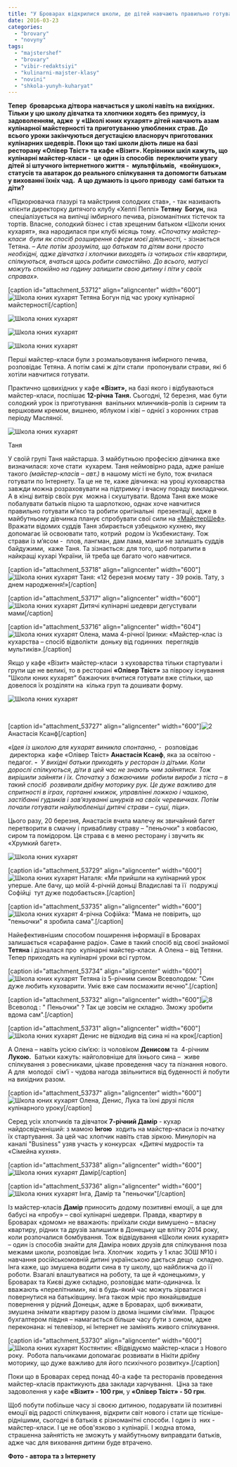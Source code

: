 ```yaml
---
title: "У Броварах відкрилися школи, де дітей навчають правильно готувати їжу"
date: 2016-03-23
categories: 
  - "brovary"
  - "novyny"
tags: 
  - "majstershef"
  - "brovary"
  - "vibir-redaktsiyi"
  - "kulinarni-majster-klasy"
  - "novini"
  - "shkola-yunyh-kuharyat"
---
```


**Тепер  броварська дітвора навчається у школі навіть на вихідних. Тільки у цю школу дівчатка та хлопчики ходять без примусу, із задоволенням, адже  у «Школі юних кухарят» дітей навчають азам кулінарної майстерності та приготуванню улюблених страв. До всього уроки закінчуються дегустацією власноруч приготованих кулінарних шедеврів. Поки що такі школи діють лише на базі ресторану «Олівер Твіст» та кафе «Візит». Керівники шкіл кажуть, що кулінарні майстер-класи -  це один із способів  переключити увагу дітей зі штучного інтернетного життя -  мультфільмів,  «войнушок», статусів та аватарок до реального спілкування та допомогти батькам у вихованні їхніх чад.  А що думають із цього приводу  самі батьки та діти?**

«Підкорювачка глазурі та майстриня солодких став», - так називають клієнти директорку дитячого клубу «Хеппі Пеппі» **Тетяну  Богун,** яка  спеціалізується на випічці імбирного печива, різноманітних тістечок та тортів. Власне, солодкий бізнес і став хрещеним батьком «Школи юних кухарят», яка народилася при клубі місяць тому. _«Спочатку майстер-класи  були як спосіб розширення сфери моєї діяльності, -_ зізнається Тетяна. _– Але потім зрозуміла, що батькам та дітям вони просто необхідні, адже дівчатка і хлопчики виходять із чотирьох стін квартири, спілкуються, вчаться щось робити самостійно. До всього, матусі можуть спокійно на годину залишити свою дитину і піти у своїх справах»._

\[caption id="attachment\_53712" align="aligncenter" width="600"\]![Школа юних кухарят](https://mpz.brovary.org/wp-content/uploads/2016/03/6-3.jpg) Тетяна Богун під час уроку кулінарної майстерності\[/caption\]

![Школа юних кухарят](https://mpz.brovary.org/wp-content/uploads/2016/03/5-3.jpg)

![Школа юних кухарят](https://mpz.brovary.org/wp-content/uploads/2016/03/7f.jpg)

![Школа юних кухарят](https://mpz.brovary.org/wp-content/uploads/2016/03/13-1.jpg)

Перші майстер-класи були з розмальовування імбирного печива, розповідає Тетяна. А потім самі ж діти стали  пропонували страви, які б хотіли навчитися готувати.

Практично щовихідних у кафе **«Візит»,** на базі якого і відбуваються майстер-класи, поспішає **12-річна Таня.** Сьогодні, 12 березня, має бути солодкий урок із приготування  ванільних млинчиків–ролів із сирним та вершковим кремом, вишнею, яблуком і ківі – однієї з коронних страв періоду Масляної.

![Школа юних кухарят](https://mpz.brovary.org/wp-content/uploads/2016/03/SAM_4862.jpg)

Таня

У своїй групі Таня найстарша. З майбутньою професією дівчинка вже визначилася: хоче стати  кухарем. Таня неймовірно рада, адже раніше такого _(майстер-класів – авт.)_ в нашому місті не було, тож вчилася готувати по Інтернету. Та це не те, каже дівчинка: на уроці куховарства завжди можна розраховувати на підтримку і вчасну пораду викладачки. А в кінці витвір своїх рук  можна і скуштувати. Вдома Таня вже може побалувати батьків піцою та шарлоткою, однак хоче навчитися правильно готувати м’ясо та робити оригінальні  презентації, адже в майбутньому дівчинка планує спробувати свої сили на [«МайстерШеф»](https://mpz.brovary.org/brovarchany-vzyaly-uchast-u-kastyngu-kulinarnogo-shou-master-shef). Вражати відомих суддів Таня збирається узбецькою кухнею, яку допомагає їй освоювати тато, котрий  родом із Укзбекистану. Тож страви із м’ясом -  плов, лангман, дам лама, манти не залишать суддів байдужими,  каже Таня. Та зізнається: для того, щоб потрапити в найкращі кухарі України, їй треба ще багато чого навчитися.

\[caption id="attachment\_53718" align="aligncenter" width="600"\]![Школа юних кухарят](https://mpz.brovary.org/wp-content/uploads/2016/03/12-2.jpg) Таня: «12 березня моєму тату - 39 років. Тату, з днем народження!»\[/caption\]

\[caption id="attachment\_53717" align="aligncenter" width="600"\]![Школа юних кухарят](https://mpz.brovary.org/wp-content/uploads/2016/03/11-1.jpg) Дитячі кулінарні шедеври дегустували мами\[/caption\]

\[caption id="attachment\_53716" align="aligncenter" width="604"\]![Школа юних кухарят](https://mpz.brovary.org/wp-content/uploads/2016/03/10-3.jpg) Олена, мама 4-річної Іринки: «Майстер-клас із кухарства – спосіб відволікти  доньку від годинних  переглядів мультиків».\[/caption\]

Якщо у кафе «Візит» майстер-класи  з куховарства тільки стартували і групи ще не великі, то в ресторані **«Олівер Твіст»** за півроку існування "Школи юних кухарят" бажаючих вчитися готувати вже стільки, що довелося їх розділяти на  кілька груп та дошивати форму.

![Школа юних кухарят](https://mpz.brovary.org/wp-content/uploads/2016/03/1-6.jpg)

 

\[caption id="attachment\_53727" align="aligncenter" width="600"\]![2](https://mpz.brovary.org/wp-content/uploads/2016/03/2-6.jpg) Анастасія Ксанф\[/caption\]

_«Ідея із школою для кухарят виникла спонтанно, -_  розповідає  директорка  кафе «Олівер Твіст» **Анастасія Ксанф**, яка за освітою - педагог. **-**  _У вихідні батьки приходять у ресторан із дітьми. Коли дорослі спілкуються, діти в цей час не знають чим зайнятися. Тож вирішили зайняти і їх. Спочатку з бажаючими  робили вироби з тіста – в такий спосіб  розвивали дрібну моторику рук. Це дуже важливо для спритності в іграх, гортанні книжок, управлінні ложкою і чашкою, застібанні гудзиків і зав’язуванні шнурків на своїх черевичках. Потім почали готувати найулюбленіші дитячі страви – суші, піци»._

Цього разу, 20 березня, Анастасія вчила малечу як звичайний багет перетворити в смачну і привабливу страву – "пеньочки" з ковбасою, сиром та помідором. Ця страва є в меню ресторану і звучить як «Хрумкий багет».

![Школа юних кухарят](https://mpz.brovary.org/wp-content/uploads/2016/03/3-3.jpg)

\[caption id="attachment\_53729" align="aligncenter" width="600"\]![Школа юних кухарят](https://mpz.brovary.org/wp-content/uploads/2016/03/5-4.jpg) Наталя: «Ми прийшли на кулінарний урок уперше. Але бачу, що моїй 4-річній доньці Владиславі та її  подружці Софійці  тут дуже подобається».\[/caption\]

\[caption id="attachment\_53735" align="aligncenter" width="600"\]![Школа юних кухарят](https://mpz.brovary.org/wp-content/uploads/2016/03/11-2.jpg) 4-річна Софійка: "Мама не повірить, що "пеньочки" я зробила сама".\[/caption\]

Найефективнішим способом поширення інформації в Броварах залишається «сарафанне радіо». Саме в такий спосіб від своєї знайомої **Тетяна** і дізналася про  кулінарні майстер-класи. А Олена – від Тетяни. Тепер приходять на кулінарні уроки всі гуртом.

\[caption id="attachment\_53734" align="aligncenter" width="600"\]![Школа юних кухарят](https://mpz.brovary.org/wp-content/uploads/2016/03/10-4.jpg) Тетяна із 5-річним сином Всеволодом: "Син дуже любить куховарити. Уміє вже сам посмажити яєчню".\[/caption\]

\[caption id="attachment\_53732" align="aligncenter" width="600"\]![8](https://mpz.brovary.org/wp-content/uploads/2016/03/8-6.jpg) Всеволод : " Пеньочки" ? Так це зовсім не складно. Зможу зробити вдома сам".\[/caption\]

\[caption id="attachment\_53731" align="aligncenter" width="600"\]![Школа юних кухарят](https://mpz.brovary.org/wp-content/uploads/2016/03/7-11.jpg) Денис не відходив від сина ні на крок\[/caption\]

А Олена – навіть усією сім’єю: із чоловіком **Денисом** та  4-річним **Лукою.**  Батьки кажуть: найголовніше для їхнього сина –  живе спілкування з ровесниками, цікаве проведення часу та пізнання нового. А для  молодої  сім’ї - чудова нагода звільнитися від буденності й побути на вихідних разом.

\[caption id="attachment\_53737" align="aligncenter" width="600"\]![Школа юних кухарят](https://mpz.brovary.org/wp-content/uploads/2016/03/13-2.jpg) Олена, Денис, Лука та їхні друзі після кулінарного уроку\[/caption\]

Серед усіх хлопчиків та дівчаток **7-річний Дамір** - кухар найдосвідченіший: з мамою **Інгою**  ходить на майстер-класи із початку їх стартування. За цей час хлопчик навіть став зіркою. Минулоріч на каналі "Business" узяв участь у конкурсах  «Дитячі мудрості» та  «Сімейна кухня».

\[caption id="attachment\_53738" align="aligncenter" width="600"\]![Школа юних кухарят](https://mpz.brovary.org/wp-content/uploads/2016/03/15-2.jpg) Дамір\[/caption\]

\[caption id="attachment\_53736" align="aligncenter" width="600"\]![Школа юних кухарят](https://mpz.brovary.org/wp-content/uploads/2016/03/12-3.jpg) Інга, Дамір та "пеньочки"\[/caption\]

Із майстер-класів **Дамір** приносить додому позитивні емоції, а ще для бабусі на «пробу» – свої кулінарні шедеври. Правда, квартиру в Броварах «домом» не вважають: приїхали сюди вимушено – власну квартиру, рідних та друзів залишили в Донецьку ще влітку 2014 року, коли розпочалися бомбування. Тож відвідування «Школи юних кухарят» – один із способів знайти для Даміра нових друзів для спілкування поза межами школи, розповідає Інга. Хлопчик  ходить у 1 клас ЗОШ №10 і навчання російськомовній дитині українською дається дещо  складно. Інга каже, що змушена водити сина в ту школу, що найближча до її роботи. Взагалі влаштуватися на роботу, та ще й «донецьким», у Броварах та Києві дуже складно, розповідає мати-одиначка. Їх вважають «перелітними», які в будь-який час можуть зірватися і повернутися на батьківщину. Інга також мріє про якнайшвидше повернення у рідний Донецьк, адже в Броварах, щоб виживати, змушена знімати квартиру разом із двома іншими сім’ями.  Працює бухгалтером півдня – намагається більше часу бути з сином, адже переконана: ні телевізор, ні Інтернет не замінять живого спілкування.

\[caption id="attachment\_53730" align="aligncenter" width="600"\]![Школа юних кухарят](https://mpz.brovary.org/wp-content/uploads/2016/03/6-4.jpg) Костянтин: «Відвідуємо майстер-класи з Нового року.  Робота пальчиками допомагає розвивати в Нікіти дрібну моторику, що дуже важливо для його психічного розвитку».\[/caption\]

Поки що в Броварах серед понад 40-а кафе та ресторанів проведення майстер-класів практикують два заклади харчування.  Ціна за таке задоволення у кафе **«Візит» - 100 грн**, у **«Олівер Твіст» - 50 грн**.

Щоб побути побільше часу зі своєю дитиною, подарувати їй позитивні емоції від радості спілкування, відкрити світ нового і стати ще тісніше-ріднішими, сьогодні в батьків є різноманітні способи. І один із  них - майстер-класи. І це не обов'язково з кулінарії. І жодна втома, страшенна зайнятість не зможуть у майбутньому виправдати батьків, адже час для виховання дитини буде втрачено.

**Фото - автора та з Інтернету**
